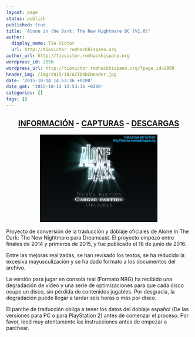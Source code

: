 ```yaml
---
layout: page
status: publish
published: true
title: 'Alone in the Dark: The New Nightmare DC (V1.0)'
author:
  display_name: Tío Víctor
  url: http://tiovictor.romhackhispano.org
author_url: http://tiovictor.romhackhispano.org
wordpress_id: 2950
wordpress_url: http://tiovictor.romhackhispano.org/?page_id=2950
header_img: /img/2015/10/AITD4DCHeader.jpg
date: '2015-10-14 14:53:36 +0200'
date_gmt: '2015-10-14 12:53:36 +0200'
categories: []
tags: []
---
```

<h2 style="text-align: center;"><strong><a href="http://tiovictor.romhackhispano.org/alone-in-the-dark-dc/informacion/">INFORMACIÓN</a> - <a href="http://tiovictor.romhackhispano.org/alone-in-the-dark-dc/capturas/">CAPTURAS</a> - <a href="http://tiovictor.romhackhispano.org/alone-in-the-dark-dc/descargar/">DESCARGAS</a></strong></h2>

<center><img src="/img/2015/10/AITD4DC-02.jpg" alt="Alone in the Dark DC" width="320" height="238" /></center>

Proyecto de conversión de la traducción y doblaje oficiales de Alone In The Dark: The New Nightmare para Dreamcast. El proyecto empezó entre finales de 2014 y primeros de 2015, y fue publicado el 18 de junio de 2016.

Entre las mejoras realizadas, se han revisado los textos, se ha reducido la excesiva mayusculización y se ha dado formato a los documentos del archivo.

La versión para jugar en consola real (Formato NRG) ha recibido una degradación de vídeo y una serie de optimizaciones para que cada disco ocupe un disco, sin pérdida de contenidos jugables. Por desgracia, la degradación puede llegar a tardar seis horas o más por disco.

El parche de traducción obliga a tener los datos del doblaje español (De las versiones para PC o para PlayStation 2) antes de comenzar el proceso. Por favor, leed muy atentamente las instrucciones antes de empezar a parchear.

